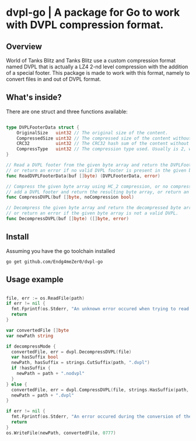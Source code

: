 # dvpl-go | A package for Go to work with DVPL compression format.

## Overview
World of Tanks Blitz and Tanks Blitz use a custom compression format named DVPL that is actually a LZ4 2-nd level compression with the addition of a special footer. This package is made to work with this format, namely to convert files in and out of DVPL format.

## What's inside?
There are one struct and three functions available:
```go

type DVPLFooterData struct {
	OriginalSize   uint32 // The original size of the content.
	CompressedSize uint32 // The compressed size of the content without footer.
	CRC32          uint32 // The CRC32 hash sum of the content without footer.
	CompressType   uint32 // The compression type used. Usually is 2, with the exception of 0 for .tex files.
}

// Read a DVPL footer from the given byte array and return the DVPLFooterData struct type,
// or return an error if no valid DVPL footer is present in the given byte array.
func ReadDVPLFooterData(buf []byte) (DVPLFooterData, error)

// Compress the given byte array using HC_2 compression, or no compression if noCompression is specified,
// add a DVPL footer and return the resulting byte array, or return an error if the compression algorithm fails.
func CompressDVPL(buf []byte, noCompression bool)

// Decompress the given byte array and return the decompressed byte array,
// or return an error if the given byte array is not a valid DVPL.
func DecompressDVPL(buf []byte) ([]byte, error)

```

## Install
Assuming you have the go toolchain installed

```
go get github.com/Endg4meZer0/dvpl-go
```

## Usage example
```go

file, err := os.ReadFile(path)
if err != nil {
  fmt.Fprintf(os.Stderr, "An unknown error occured when trying to read %s. An issue with permissions?", path)
  return
}

var convertedFile []byte
var newPath string

if decompressMode {
  convertedFile, err = dvpl.DecompressDVPL(file)
  var hasSuffix bool
  newPath, hasSuffix = strings.CutSuffix(path, ".dvpl")
  if !hasSuffix {
    newPath = path + ".nodvpl"
  }
} else {
  convertedFile, err = dvpl.CompressDVPL(file, strings.HasSuffix(path, ".tex"))
  newPath = path + ".dvpl"
}

if err != nil {
  fmt.Fprintf(os.Stderr, "An error occured during the conversion of the file %s:\n%s", path, err.Error())
  return
}
os.WriteFile(newPath, convertedFile, 0777)

```

